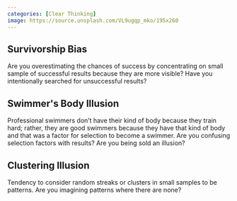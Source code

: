 ```yaml
---
categories: [Clear Thinking]
image: https://source.unsplash.com/VL9ugqp_mko/195x260
---
```


## Survivorship Bias
Are you overestimating the chances of success by concentrating on small sample of successful results because they are more visible? Have you intentionally searched for unsuccessful results?

## Swimmer's Body Illusion
Professional swimmers don’t have their kind of body because they train hard; rather, they are good swimmers because they have that kind of body and that was a factor for selection to become a swimmer.
Are you confusing selection factors with results? Are you being sold an illusion?

## Clustering Illusion
Tendency to consider random streaks or clusters in small samples to be patterns. Are you imagining patterns where there are none?
